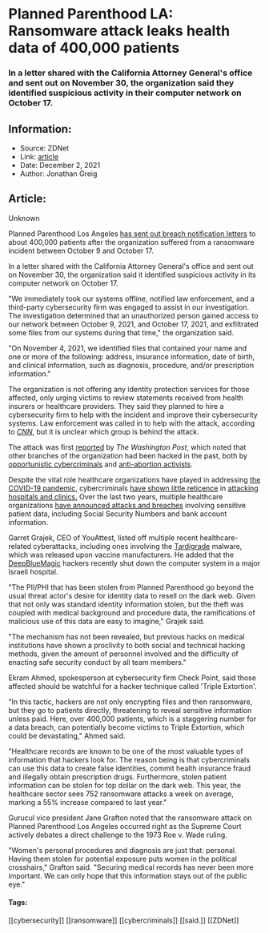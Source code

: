 # Planned Parenthood LA: Ransomware attack leaks health data of 400,000 patients
### In a letter shared with the California Attorney General's office and sent out on November 30, the organization said they identified suspicious activity in their computer network on October 17.

## Information:
+ Source: ZDNet
+ Link: [article](https://www.zdnet.com/article/planned-parenthood-la-announces-ransomware-incident-healthcare-info-of-400000-patients-leaked/)
+ Date: December 2, 2021
+ Author: Jonathan Greig


## Article:
Unknown

Planned Parenthood Los Angeles [has sent out breach notification letters](https://oag.ca.gov/system/files/EXPERIAN_H1202_Planned%20Parenthood%20of%20Los%20Angeles_L01_SAS_1.pdf) to about 400,000 patients after the organization suffered from a ransomware incident between October 9 and October 17.


In a letter shared with the California Attorney General's office and sent out on November 30, the organization said it identified suspicious activity in its computer network on October 17. 

"We immediately took our systems offline, notified law enforcement, and a third-party cybersecurity firm was engaged to assist in our investigation. The investigation determined that an unauthorized person gained access to our network between October 9, 2021, and October 17, 2021, and exfiltrated some files from our systems during that time," the organization said.

"On November 4, 2021, we identified files that contained your name and one or more of the following: address, insurance information, date of birth, and clinical information, such as diagnosis, procedure, and/or prescription information."

The organization is not offering any identity protection services for those affected, only urging victims to review statements received from health insurers or healthcare providers. They said they planned to hire a cybersecurity firm to help with the incident and improve their cybersecurity systems. Law enforcement was called in to help with the attack, according to [*CNN*](https://www.cnn.com/2021/12/01/tech/ransomware-planned-parenthood/index.html), but it is unclear which group is behind the attack. 

The attack was first [reported](https://www.washingtonpost.com/nation/2021/12/01/los-angeles-planned-parenthood-hack/) by *The Washington Post*, which noted that other branches of the organization had been hacked in the past, both by [opportunistic cybercriminals](https://www.washingtonpost.com/dc-md-va/2021/04/16/data-breach-planned-parenthood-dc/?itid=lk_inline_manual_28) and [anti-abortion activists](https://www.reuters.com/article/plannedparenthood-hacking/planned-parenthood-investigating-claims-of-website-hack-idINKCN0Q124X20150727). 

Despite the vital role healthcare organizations have played in addressing [the COVID-19 pandemic](https://www.cnet.com/health/delta-plus-what-we-know-about-the-latest-coronavirus-variant/), cybercriminals [have shown little reticence](https://www.zdnet.com/article/ransomware-irelands-health-service-is-still-significantly-disrupted-weeks-after-attack/) in [attacking hospitals and clinics.](https://www.zdnet.com/article/healthcare-organizations-in-ireland-new-zealand-and-canada-facing-intrusions-and-ransomware-attacks/) Over the last two years, multiple healthcare organizations [have announced attacks and breaches](https://www.zdnet.com/article/dna-testing-center-admits-to-breach-affecting-ssns-banking-info-of-more-than-2-million-people/) involving sensitive patient data, including Social Security Numbers and bank account information. 






Garret Grajek, CEO of YouAttest, listed off multiple recent healthcare-related cyberattacks, including ones involving the [Tardigrade](https://threatpost.com/shape-shifting-tardigrade-malware-hits-vaccine-makers/176601/) malware, which was released upon vaccine manufacturers. He added that the [DeepBlueMagic](https://themedialine.org/life-lines/deepbluemagic-hackers-behind-hospital-attacks-are-an-emerging-threat-experts-with-video/) hackers recently shut down the computer system in a major Israeli hospital. 

"The PII/PHI that has been stolen from Planned Parenthood go beyond the usual threat actor's desire for identity data to resell on the dark web. Given that not only was standard identity information stolen, but the theft was coupled with medical background and procedure data, the ramifications of malicious use of this data are easy to imagine," Grajek said.  

"The mechanism has not been revealed, but previous hacks on medical institutions have shown a proclivity to both social and technical hacking methods, given the amount of personnel involved and the difficulty of enacting safe security conduct by all team members."

Ekram Ahmed, spokesperson at cybersecurity firm Check Point, said those affected should be watchful for a hacker technique called 'Triple Extortion'. 

"In this tactic, hackers are not only encrypting files and then ransomware, but they go to patients directly, threatening to reveal sensitive information unless paid. Here, over 400,000 patients, which is a staggering number for a data breach, can potentially become victims to Triple Extortion, which could be devastating," Ahmed said. 

"Healthcare records are known to be one of the most valuable types of information that hackers look for. The reason being is that cybercriminals can use this data to create false identities, commit health insurance fraud and illegally obtain prescription drugs. Furthermore, stolen patient information can be stolen for top dollar on the dark web. This year, the healthcare sector sees 752 ransomware attacks a week on average, marking a 55% increase compared to last year."

Gurucul vice president Jane Grafton noted that the ransomware attack on Planned Parenthood Los Angeles occurred right as the Supreme Court actively debates a direct challenge to the 1973 Roe v. Wade ruling. 

"Women's personal procedures and diagnosis are just that: personal. Having them stolen for potential exposure puts women in the political crosshairs," Grafton said. "Securing medical records has never been more important. We can only hope that this information stays out of the public eye." 





#### Tags:
[[cybersecurity]] [[ransomware]] [[cybercriminals]] [[said.]] [[ZDNet]]
